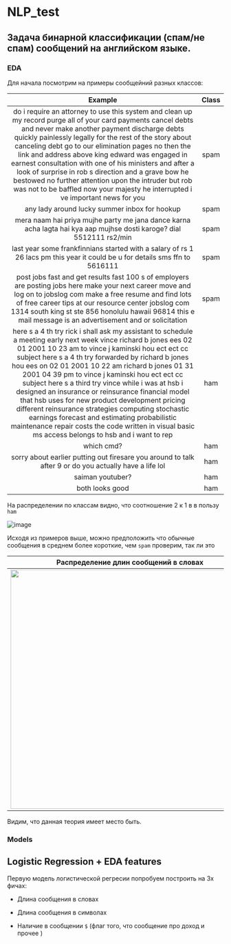 # NLP_test

## Задача бинарной классификации (спам/не спам) сообщений на английском языке.

### EDA


Для начала посмотрим на примеры сообщейний разных классов:


 Example | Class |  
:------------:|:------------:|
 do i require an attorney to use this system and clean up my record purge all of your card payments cancel debts and never make another payment discharge debts quickly painlessly legally for the rest of the story about canceling debt go to our elimination pages no then the link and address above king edward was engaged in earnest consultation with one of his ministers and after a look of surprise in rob s direction and a grave bow he bestowed no further attention upon the intruder but rob was not to be baffled now your majesty he interrupted i ve important news for you | spam 
any lady around lucky summer inbox for hookup | spam  
mera naam hai priya mujhe party me jana dance karna acha lagta hai kya aap mujhse dosti karoge? dial 5512111 rs2/min | spam 
last year some frankfinnians started with a salary of rs 1 26 lacs pm this year it could be u for details sms ffn to 5616111  | spam 
post jobs fast and get results fast 100 s of employers are posting jobs here make your next career move and log on to jobslog com make a free resume and find lots of free career tips at our resource center jobslog com 1314 south king st ste 856 honolulu hawaii 96814 this e mail message is an advertisement and or solicitation | spam
here s a 4 th try rick i shall ask my assistant to schedule a meeting early next week vince richard b jones ees 02 01 2001 10 23 am to vince j kaminski hou ect ect cc subject here s a 4 th try forwarded by richard b jones hou ees on 02 01 2001 10 22 am richard b jones 01 31 2001 04 39 pm to vince j kaminski hou ect ect cc subject here s a third try vince while i was at hsb i designed an insurance or reinsurance financial model that hsb uses for new product development pricing different reinsurance strategies computing stochastic earnings forecast and estimating probabilistic maintenance repair costs the code written in visual basic ms access belongs to hsb and i want to rep | ham
which cmd? | ham
sorry about earlier putting out firesare you around to talk after 9 or do you actually have a life lol | ham
saiman youtuber? | ham
both looks good | ham


На распределении по классам видно, что соотношение 2 к 1 в в пользу `ham`

![image](https://github.com/BerezinDaniil/NLP_test/assets/78606208/f4318afa-0079-423f-a72a-7f971f812df0)

Исходя из примеров выше, можно предположить что обычные сообщения в среднем более короткие, чем `spam` проверим, так ли это

Распределение длин сообщений в словах          |  Распределение длин сообщений в  символах
:-------------------------:|:-------------------------:
<img src="https://github.com/BerezinDaniil/NLP_test/assets/78606208/57826127-7746-40df-96c3-4021443b3382" width="555" /> | <img src="https://github.com/BerezinDaniil/NLP_test/assets/78606208/1774fb61-aa72-48ad-b756-00ebc6930452" width="500" />

Видим, что данная теория имеет место быть.

### Models

## Logistic Regression + EDA features
Первую модель логистической регресии попробуем построить на 3х фичаx:

 * Длина сообщения в словах

 * Длина сообщения в символах

 * Наличие в сообщении `$` (флаг того, что сообщение про доход и прочее )




